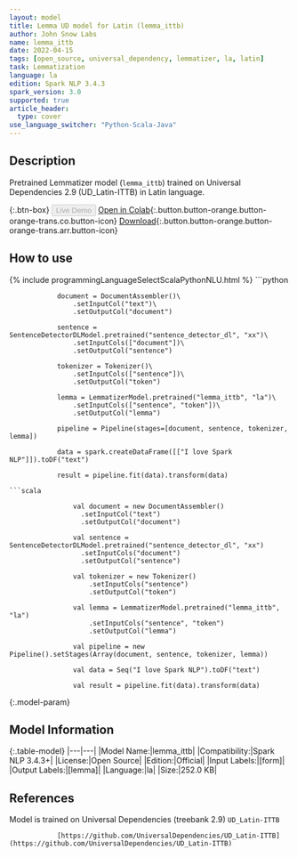 ```yaml
---
layout: model
title: Lemma UD model for Latin (lemma_ittb)
author: John Snow Labs
name: lemma_ittb
date: 2022-04-15
tags: [open_source, universal_dependency, lemmatizer, la, latin]
task: Lemmatization
language: la
edition: Spark NLP 3.4.3
spark_version: 3.0
supported: true
article_header:
  type: cover
use_language_switcher: "Python-Scala-Java"
---
```


## Description

Pretrained Lemmatizer model (`lemma_ittb`) trained on Universal Dependencies 2.9 (UD_Latin-ITTB) in Latin language.

{:.btn-box}
<button class="button button-orange" disabled>Live Demo</button>
[Open in Colab](https://colab.research.google.com/github/JohnSnowLabs/spark-nlp-workshop/blob/master/jupyter/annotation/english/model-downloader/Create%20custom%20pipeline%20-%20NerDL.ipynb){:.button.button-orange.button-orange-trans.co.button-icon}
[Download](https://s3.amazonaws.com/auxdata.johnsnowlabs.com/public/models/lemma_ittb_la_3.4.3_3.0_1650038049214.zip){:.button.button-orange.button-orange-trans.arr.button-icon}

## How to use



<div class="tabs-box" markdown="1">
{% include programmingLanguageSelectScalaPythonNLU.html %}
```python
          
                document = DocumentAssembler()\ 
                    .setInputCol("text")\ 
                    .setOutputCol("document")

                sentence = SentenceDetectorDLModel.pretrained("sentence_detector_dl", "xx")\ 
                    .setInputCols(["document"])\ 
                    .setOutputCol("sentence")

                tokenizer = Tokenizer()\ 
                    .setInputCols(["sentence"])\ 
                    .setOutputCol("token") 

                lemma = LemmatizerModel.pretrained("lemma_ittb", "la")\ 
                    .setInputCols(["sentence", "token"])\ 
                    .setOutputCol("lemma")

                pipeline = Pipeline(stages=[document, sentence, tokenizer, lemma])

                data = spark.createDataFrame([["I love Spark NLP"]]).toDF("text")

                result = pipeline.fit(data).transform(data)

                
```
```scala

                val document = new DocumentAssembler()
                  .setInputCol("text")
                  .setOutputCol("document")

                val sentence = SentenceDetectorDLModel.pretrained("sentence_detector_dl", "xx")
                  .setInputCols("document")
                  .setOutputCol("sentence")

                val tokenizer = new Tokenizer() 
                    .setInputCols("sentence") 
                    .setOutputCol("token")

                val lemma = LemmatizerModel.pretrained("lemma_ittb", "la")
                    .setInputCols("sentence", "token")
                    .setOutputCol("lemma")

                val pipeline = new Pipeline().setStages(Array(document, sentence, tokenizer, lemma))

                val data = Seq("I love Spark NLP").toDF("text")

                val result = pipeline.fit(data).transform(data)
```
</div>

{:.model-param}
## Model Information

{:.table-model}
|---|---|
|Model Name:|lemma_ittb|
|Compatibility:|Spark NLP 3.4.3+|
|License:|Open Source|
|Edition:|Official|
|Input Labels:|[form]|
|Output Labels:|[lemma]|
|Language:|la|
|Size:|252.0 KB|

## References

Model is trained on Universal Dependencies (treebank 2.9) `UD_Latin-ITTB`

                [https://github.com/UniversalDependencies/UD_Latin-ITTB](https://github.com/UniversalDependencies/UD_Latin-ITTB)